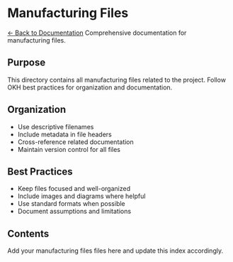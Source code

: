 # Manufacturing Files

[← Back to Documentation](../docs/index.md)
Comprehensive documentation for manufacturing files.

## Purpose

This directory contains all manufacturing files related to the project.
Follow OKH best practices for organization and documentation.

## Organization

- Use descriptive filenames
- Include metadata in file headers
- Cross-reference related documentation
- Maintain version control for all files

## Best Practices

- Keep files focused and well-organized
- Include images and diagrams where helpful
- Use standard formats when possible
- Document assumptions and limitations

## Contents

Add your manufacturing files files here and update this index accordingly.
